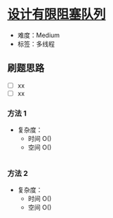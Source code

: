 # [设计有限阻塞队列](https://leetcode-cn.com/problems/design-bounded-blocking-queue/)

- 难度：Medium
- 标签：多线程

## 刷题思路

- [ ] xx
- [ ] xx

### 方法 1

- 复杂度：
    - 时间 O()
    - 空间 O()

``` js

```

### 方法 2

- 复杂度：
    - 时间 O()
    - 空间 O()

``` js

```
